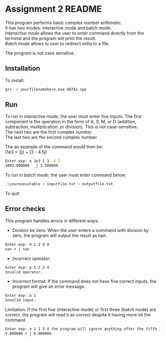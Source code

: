# Assignment 2 README

This program performs basic complex number arithmetic.  
It has two modes: interactive mode and batch mode.  
_Interactive mode_ allows the user to enter command directly from the terminal and the program will print the result.  
_Batch mode_ allows to user to redirect stdio to a file.
  
The program is not case sensitive.  

## Installation

To install:  
```bash
g++ -o yourfilenamehere.exe 487A2.cpp
```

## Run

To run in _interactive mode_, the user must enter five inputs.
The first component is the operation in the form of A, S, M, or D (addition, subtraction, multiplication ,or
division). This is not case-sensitive.  
The next two are the first complex number.  
The last two are the second complex number.  
  
The an example of the command would then be:  
(1e3 + 2j) + (3 - 4.5j)
```bash
Enter exp: a 1e3 2 3 -4.5
1003.000000 - j 2.500000
```  

To run in _batch mode_, the user must enter command below:  
```bash
.\yourexecutable < inputfile.txt > outputfile.txt
```  

To quit

## Error checks
This program handles errors in different ways:  
- Division be zero: When the user enters a command with division by zero, the program will output the result as nan.  
```bash
Enter exp: d 1 2 0 0
nan + j nan
```
- Incorrect operator:
```bash
Enter exp: p 1 2 3 4
Invalid operator.
```

- Incorrect format: 
If the command does not have five correct inputs, the program will give an error message.  
```bash
Enter exp: a 1
Invalid input.
```
Limitation: If the first five (interactive mode) or first three (batch mode) are correct, the program will read it as correct despite it having more int the command  
```bash
Enter exp: a 1 2 3 4 the program will ignore anything after the fifth input
4.000000 + j 6.000000
```
